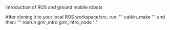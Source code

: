 introduction of ROS and ground mobile robots

After cloning it to your local ROS workspace/src, run:
'''
catkin_make
'''
and then:
'''
rosrun gmr_intro gmr_intro_node
'''
